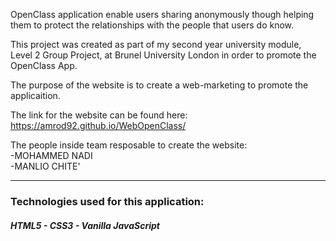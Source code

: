 OpenClass application enable users sharing anonymously though helping them to protect the relationships with the people that users do know.

This project was created as part of my second year university module, Level 2 Group Project, at Brunel University London in order to promote the OpenClass App.

The purpose of the website is to create a web-marketing to promote the applicaition.

The link for the website can be found here: https://amrod92.github.io/WebOpenClass/

The people inside team resposable to create the website:<br>
-MOHAMMED NADI<br>
-MANLIO CHITE'<br>

<hr>

<h3>Technologies used for this application:</h3>
<h5>HTML5 - CSS3 - Vanilla JavaScript</h5>
